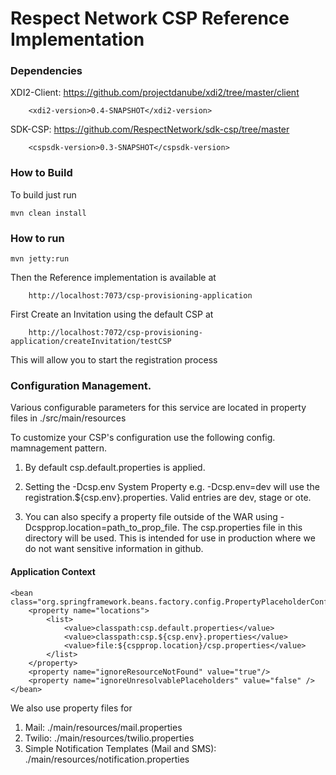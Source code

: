 Respect Network CSP Reference Implementation
============================

### Dependencies

XDI2-Client: https://github.com/projectdanube/xdi2/tree/master/client

        <xdi2-version>0.4-SNAPSHOT</xdi2-version>

SDK-CSP: https://github.com/RespectNetwork/sdk-csp/tree/master

        <cspsdk-version>0.3-SNAPSHOT</cspsdk-version>


### How to  Build
To  build just run

    mvn clean install

### How to run

    mvn jetty:run

Then the Reference implementation is available at

        http://localhost:7073/csp-provisioning-application

First  Create an Invitation using the default CSP at

        http://localhost:7072/csp-provisioning-application/createInvitation/testCSP

This will allow you to  start the registration process

### Configuration Management.

Various configurable parameters for this service are located in property files in
./src/main/resources

To  customize your CSP's configuration use the following config. mamnagement pattern.

 1. By default csp.default.properties is applied.

 2. Setting the -Dcsp.env System Property e.g. -Dcsp.env=dev will use the registration.${csp.env}.properties. Valid entries are dev, stage or ote.

 3. You can also  specify  a property file outside of the WAR using -Dcspprop.location=path_to_prop_file. The csp.properties file in this directory will be used. This is intended for use in production where  we do  not want sensitive information in github.

#### Application Context ####

    <bean class="org.springframework.beans.factory.config.PropertyPlaceholderConfigurer">
        <property name="locations">
            <list>
                <value>classpath:csp.default.properties</value>
                <value>classpath:csp.${csp.env}.properties</value>
                <value>file:${cspprop.location}/csp.properties</value>
            </list>
        </property>
        <property name="ignoreResourceNotFound" value="true"/>
        <property name="ignoreUnresolvablePlaceholders" value="false" />
    </bean>

We also use property files for 

 1. Mail: ./main/resources/mail.properties
 2. Twilio: ./main/resources/twilio.properties
 3. Simple Notification Templates (Mail and SMS): ./main/resources/notification.properties

